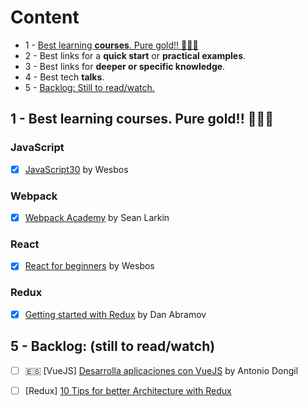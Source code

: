 # Content

- 1 - [Best learning **courses**. Pure gold!! 🥇🥇🥇](https://github.com/Totemika/best-learning-resources#1---best-learning-courses-pure-gold-)
- 2 - Best links for a **quick start** or **practical examples**.
- 3 - Best links for **deeper or specific knowledge**.
- 4 - Best tech **talks**.
- 5 - [Backlog: Still to read/watch.](https://github.com/Totemika/best-learning-resources#5---backlog-still-to-readwatch)


1 - Best learning **courses**. Pure gold!! 🥇🥇🥇
---

### JavaScript

- [x] [JavaScript30](https://javascript30.com/) by Wesbos

### Webpack

- [x] [Webpack Academy](https://webpack.academy/) by Sean Larkin

### React

- [x] [React for beginners](https://reactforbeginners.com/) by Wesbos

### Redux

- [x] [Getting started with Redux](https://egghead.io/courses/getting-started-with-redux) by Dan Abramov

5 - Backlog: (still to read/watch)
---

- [ ] 🇪🇸 [VueJS] [Desarrolla aplicaciones con VueJS](https://www.gitbook.com/book/jdonsan/desarrolla-aplicaciones-con-vuejs/details) by Antonio Dongil

- [ ] [Redux] [10 Tips for better Architecture with Redux](https://medium.com/javascript-scene/10-tips-for-better-redux-architecture-69250425af44)
